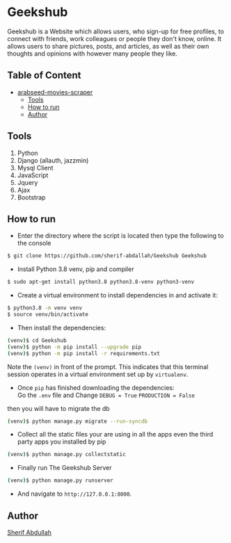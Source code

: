 # Geekshub
Geekshub is a Website which allows users, who sign-up for free profiles, to connect with friends, work colleagues or people they don't know, online. It allows users to share pictures, posts, and articles, as well as their own thoughts and opinions with however many people they like.

## Table of Content
- [arabseed-movies-scraper](#arabseed-webscrapping)
  * [Tools](#tools)
  * [How to run](#how-to-run)
  * [Author](#author)

## Tools
1. Python
2. Django (allauth, jazzmin)
3. Mysql Client
4. JavaScript
5. Jquery
6. Ajax
7. Bootstrap


## How to run
* Enter the directory where the script is located then type the following to the console
```sh
$ git clone https://github.com/sherif-abdallah/Geekshub Geekshub
```
* Install Python 3.8 venv, pip and compiler

```sh
$ sudo apt-get install python3.8 python3.8-venv python3-venv
```

* Create a virtual environment to install dependencies in and activate it:

```sh
$ python3.8 -m venv venv
$ source venv/bin/activate
```

* Then install the dependencies:

```sh
(venv)$ cd Geekshub
(venv)$ python -m pip install --upgrade pip
(venv)$ python -m pip install -r requirements.txt
```
Note the `(venv)` in front of the prompt. This indicates that this terminal
session operates in a virtual environment set up by `virtualenv`.

* Once `pip` has finished downloading the dependencies: <br>
Go the `.env` file and Change  `DEBUG = True` `PRODUCTION = False`

then you will have to migrate the db


```sh
(venv)$ python manage.py migrate --run-syncdb
```
* Collect all the static files your are using in all the apps even the third party apps you installed by pip
```sh
(venv)$ python manage.py collectstatic
```

* Finally run The Geekshub Server
```sh
(venv)$ python manage.py runserver
```
* And navigate to `http://127.0.0.1:8000`.

## Author
[Sherif Abdullah](https://github.com/sherif-abdallah)
